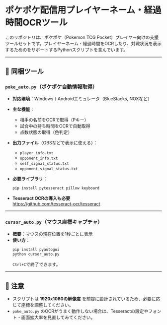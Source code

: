 # ポケポケ配信用プレイヤーネーム・経過時間OCRツール

このリポジトリは、ポケポケ（Pokemon TCG Pocket）プレイヤー向けの支援ツールセットです。プレイヤーネーム・経過時間をOCRしたり、対戦状況を表示するためのをサポートするPythonスクリプトを含んでいます。

---

## 📁 同梱ツール

### `poke_auto.py`（ポケポケ自動情報取得）

- **対応環境**：Windows＋Androidエミュレータ（BlueStacks, NOXなど）
- **主な機能**：
  - 相手の名前をOCRで取得（Pキー）
  - 試合中の持ち時間をOCRで自動取得
  - 点数状態の取得（色判定）

- **出力ファイル**（OBSなどで表示に使える）：
  - `player_info.txt`
  - `opponent_info.txt`
  - `self_signal_status.txt`
  - `opponent_signal_status.txt`

- **必要ライブラリ**：
  ```bash
  pip install pytesseract pillow keyboard
  ```

- **Tesseract OCRの導入も必要**  
  https://github.com/tesseract-ocr/tesseract

---

### `cursor_auto.py`（マウス座標キャプチャ）

- **概要**：マウスの現在位置を1秒ごとに表示
- **使い方**：
  ```bash
  pip install pyautogui
  python cursor_auto.py
  ```
  `Ctrl+C`で終了できます。

---

## 🧠 注意

- スクリプトは **1920x1080の解像度** を前提に設計されているため、必要に応じて座標を調整してください。
- `poke_auto.py` のOCRがうまく動作しない場合は、Tesseractの設定やフォント・画面拡大率を見直してみてください。

